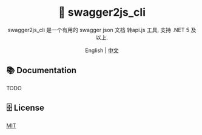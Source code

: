 ﻿<h1 align="center"> 🦄 swagger2js_cli </h1>
<div align="center">
swagger2js_cli 是一个有用的 swagger json 文档 转api.js 工具, 支持 .NET 5 及以上.
<p>
    <span>English</span> |  
    <a href="README.zh-CN.md">中文</a>
</p>

</div>

## 📚 Documentation
TODO

## 🗄 License

[MIT](LICENSE)